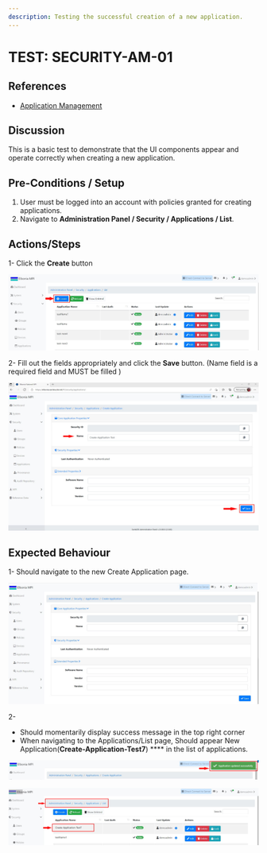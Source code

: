 ```yaml
---
description: Testing the successful creation of a new application.
---
```


# TEST: SECURITY-AM-01

## References

* [Application Management](broken-reference)

## Discussion

This is a basic test to demonstrate that the UI components appear and operate correctly when creating a new application.

## **Pre-Conditions / Setup**

1. User must be logged into an account with policies granted for creating applications.
2. Navigate to **Administration Panel / Security / Applications / List**.

## Actions/Steps

1- Click the **Create** button &#x20;

![](<../../../../../../.gitbook/assets/1 (4).jpg>)

2- Fill out the fields appropriately and click the **Save** button. (Name field is a required field and MUST be filled )

![](<../../../../../../.gitbook/assets/3 (10).jpg>)

## Expected Behaviour

1- Should navigate to the new Create Application page.

![](<../../../../../../.gitbook/assets/2 (1).jpg>)

2-

* Should momentarily display success message in the top right corner
* When navigating to the Applications/List page, Should appear New Application(**Create-Application-Test7**) **** in the list of applications.

![](<../../../../../../.gitbook/assets/4 (2).jpg>)

![](../../../../../../.gitbook/assets/5.jpg)
